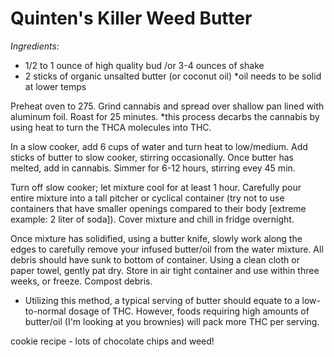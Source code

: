 # Quinten's Killer Weed Butter


*Ingredients:*
* 1/2 to 1 ounce of high quality bud /or 3-4 ounces of shake
* 2 sticks of organic unsalted butter (or coconut oil) *oil needs to be solid at lower temps

Preheat oven to 275. Grind cannabis and spread over shallow pan lined with aluminum foil. Roast for 25 minutes. *this process decarbs the cannabis by using heat to turn the THCA molecules into THC.

In a slow cooker, add 6 cups of water and turn heat to low/medium. Add sticks of butter to slow cooker, stirring occasionally. Once butter has melted, add in cannabis. Simmer for 6-12 hours, stirring evey 45 min.

Turn off slow cooker; let mixture cool for at least 1 hour. Carefully pour entire mixture into a tall pitcher or cyclical container (try not to use containers that have smaller openings compared to their body [extreme example: 2 liter of soda]). Cover mixture and chill in fridge overnight.

Once mixture has solidified, using a butter knife, slowly work along the edges to carefully remove your infused butter/oil from the water mixture. All debris should have sunk to bottom of container. Using a clean cloth or paper towel, gently pat dry. Store in air tight container and use within three weeks, or freeze. Compost debris.

* Utilizing this method, a typical serving of butter should equate to a low-to-normal dosage of THC. However, foods requiring high amounts of butter/oil (I'm looking at you brownies) will pack more THC per serving.

cookie recipe - lots of chocolate chips and weed! 
